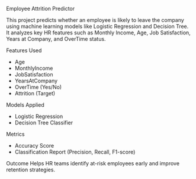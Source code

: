 Employee Attrition Predictor

This project predicts whether an employee is likely to leave the company using machine learning models like Logistic Regression and Decision Tree. It analyzes key HR features such as Monthly Income, Age, Job Satisfaction, Years at Company, and OverTime status.

Features Used
- Age
- MonthlyIncome
- JobSatisfaction
- YearsAtCompany
- OverTime (Yes/No)
- Attrition (Target)

Models Applied
- Logistic Regression
- Decision Tree Classifier

Metrics
- Accuracy Score
- Classification Report (Precision, Recall, F1-score)

Outcome
Helps HR teams identify at-risk employees early and improve retention strategies.
